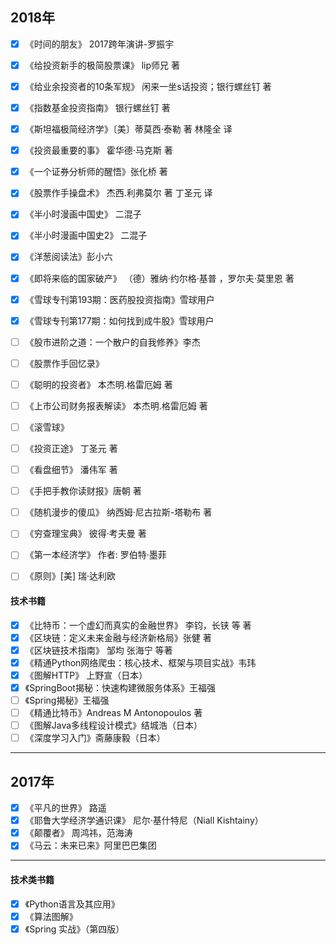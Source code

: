## 2018年
- [x] 《时间的朋友》 2017跨年演讲-罗振宇
- [x] 《给投资新手的极简股票课》 lip师兄 著
- [x] 《给业余投资者的10条军规》 闲来一坐s话投资；银行螺丝钉 著
- [x] 《指数基金投资指南》 银行螺丝钉 著
- [x] 《斯坦福极简经济学》〔美〕蒂莫西·泰勒 著 林隆全 译
- [x] 《投资最重要的事》 霍华德·马克斯 著
- [x] 《一个证券分析师的醒悟》张化桥 著
- [x] 《股票作手操盘术》 杰西.利弗莫尔 著 丁圣元 译
- [x] 《半小时漫画中国史》 二混子
- [x] 《半小时漫画中国史2》 二混子
- [x] 《洋葱阅读法》彭小六
- [x] 《即将来临的国家破产》 （德）雅纳·约尔格·基普 ，罗尔夫·莫里恩  著
- [x] 《雪球专刊第193期：医药股投资指南》雪球用户
- [x] 《雪球专刊第177期：如何找到成牛股》雪球用户
- [ ] 《股市进阶之道：一个散户的自我修养》李杰
- [ ] 《股票作手回忆录》
- [ ] 《聪明的投资者》 本杰明.格雷厄姆 著
- [ ] 《上市公司财务报表解读》 本杰明.格雷厄姆 著
- [ ] 《滚雪球》
- [ ] 《投资正途》 丁圣元 著
- [ ] 《看盘细节》 潘伟军 著
- [ ] 《手把手教你读财报》唐朝 著
- [ ] 《随机漫步的傻瓜》 纳西姆·尼古拉斯-塔勒布 著
- [ ] 《穷查理宝典》 彼得·考夫曼 著
- [ ] 《第一本经济学》 作者: 罗伯特·墨菲 
- [ ] 《原则》[美] 瑞·达利欧 


#### 技术书籍
- [x] 《比特币：一个虚幻而真实的金融世界》 李钧，长铗 等 著
- [x] 《区块链：定义未来金融与经济新格局》张健  著
- [x] 《区块链技术指南》 邹均 张海宁 等著
- [x] 《精通Python网络爬虫：核心技术、框架与项目实战》韦玮
- [x] 《图解HTTP》 上野宣（日本）
- [x] 《SpringBoot揭秘：快速构建微服务体系》王福强
- [ ] 《Spring揭秘》王福强
- [ ] 《精通比特币》Andreas M Antonopoulos 著
- [ ] 《图解Java多线程设计模式》结城浩（日本）
- [ ] 《深度学习入门》斋藤康毅（日本）

---
## 2017年
- [x] 《平凡的世界》 路遥
- [x] 《耶鲁大学经济学通识课》 尼尔·基什特尼（Niall Kishtainy）
- [x] 《颠覆者》 周鸿祎，范海涛
- [x] 《马云：未来已来》阿里巴巴集团

---
#### 技术类书籍
- [x] 《Python语言及其应用》
- [x] 《算法图解》
- [x] 《Spring 实战》（第四版）
